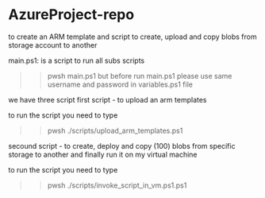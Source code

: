 # AzureProject-repo
to create an ARM template and script to create, upload and copy blobs from storage account to another 

main.ps1:
    is a script to run all subs scripts 
>> pwsh main.ps1
but before run main.ps1 please use same username and password in variables.ps1 file


we have three script 
first script - 
    to upload an arm templates 

to run the script you need to type 
>> pwsh ./scripts/upload_arm_templates.ps1

secound script - 
    to create, deploy and copy (100) blobs from specific storage to another and finally run it on my virtual machine
    
to run the script you need to type 
>> pwsh ./scripts/invoke_script_in_vm.ps1.ps1
